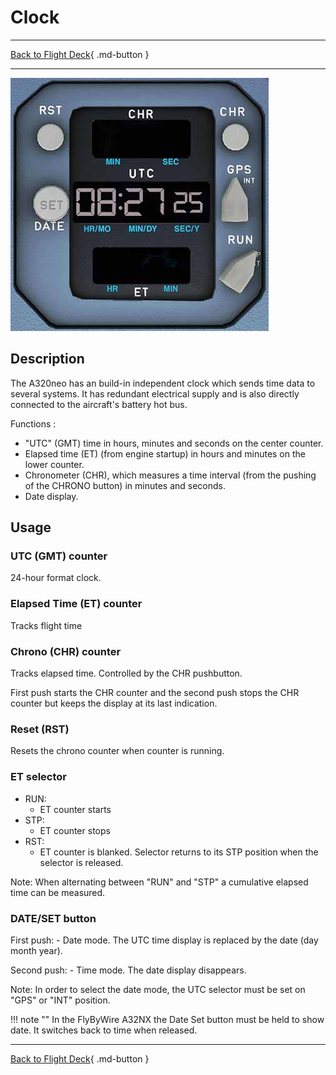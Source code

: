 # Clock

---

[Back to Flight Deck](../index.md){ .md-button }

---

![Clock](../../../assets/a32nx-briefing/front/Clock.jpg "Clock")

## Description

The A320neo has an build-in independent clock which sends time data to several systems. It has redundant electrical supply and is also directly connected to the aircraft's battery hot bus.

Functions :

- "UTC" (GMT) time in hours, minutes and seconds on the center counter.
- Elapsed time (ET) (from engine startup) in hours and minutes on the lower counter.
- Chronometer (CHR), which measures a time interval (from the pushing of the CHRONO button) in minutes and seconds.
- Date display.

## Usage

### UTC (GMT) counter

24-hour format clock.

### Elapsed Time (ET) counter

Tracks flight time

### Chrono (CHR) counter

Tracks elapsed time. Controlled by the CHR pushbutton.

First push starts the CHR counter and the second push stops the CHR counter but keeps the display at its last indication.

### Reset (RST)

Resets the chrono counter when counter is running.

### ET selector

- RUN:
    - ET counter starts
- STP:
    - ET counter stops
- RST:
    - ET counter is blanked. Selector returns to its STP position when the selector is released.

Note: When alternating between "RUN" and "STP" a cumulative elapsed time can be measured.

### DATE/SET button

First push:
    - Date mode. The UTC time display is replaced by the date (day month year).

Second push:
    - Time mode. The date display disappears.

Note: In order to select the date mode, the UTC selector must be set on "GPS" or "INT" position.

!!! note ""
    In the FlyByWire A32NX the Date Set button must be held to show date. It switches back to time when released.


---

[Back to Flight Deck](../index.md){ .md-button }
